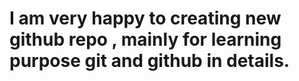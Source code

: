 <h1> I am very happy to creating new github repo , mainly for learning purpose git and github in details. </h1> 
<!--  Try to utilize it as much as you can  --> 

